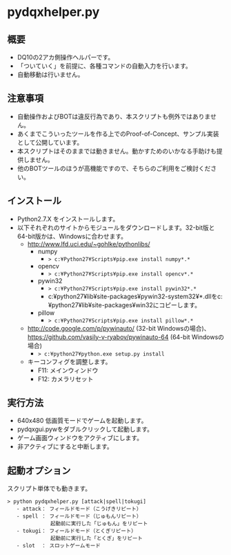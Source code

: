pydqxhelper.py
==============

## 概要
* DQ10の2アカ側操作ヘルパーです。
* 「ついていく」を前提に、各種コマンドの自動入力を行います。
* 自動移動は行いません。

## 注意事項
* 自動操作およびBOTは違反行為であり、本スクリプトも例外ではありません。
* あくまでこういったツールを作る上でのProof-of-Concept、サンプル実装として公開しています。
* 本スクリプトはそのままでは動きません。動かすためのいかなる手助けも提供しません。
* 他のBOTツールのほうが高機能ですので、そちらのご利用をご検討ください。

## インストール
* Python2.7.X をインストールします。
* 以下それぞれのサイトからモジュールをダウンロードします。32-bit版と64-bit版かは、Windowsに合わせます。
  * http://www.lfd.uci.edu/~gohlke/pythonlibs/
    * numpy
      * `> c:¥Python27¥Scripts¥pip.exe install numpy*.*`
    * opencv
      * `> c:¥Python27¥Scripts¥pip.exe install opencv*.*`
    * pywin32
      * `> c:¥Python27¥Scripts¥pip.exe install pywin32*.*`
      * c:¥python27¥lib¥site-packages¥pywin32-system32¥*.dllをc:¥python27¥lib¥site-packages¥win32にコピーします。
    * pillow
      * `> c:¥Python27¥Scripts¥pip.exe install pillow*.*`
  * http://code.google.com/p/pywinauto/ (32-bit Windowsの場合)、 https://github.com/vasily-v-ryabov/pywinauto-64 (64-bit Windowsの場合)
    * `> c:¥python27¥python.exe setup.py install`
  * キーコンフィグを調整します。
    * F11: メインウィンドウ
    * F12: カメラリセット

## 実行方法
* 640x480 低画質モードでゲームを起動します。
* pydqxgui.pywをダブルクリックして起動します。
* ゲーム画面ウィンドウをアクティブにします。
* 非アクティブにすると中断します。

## 起動オプション
スクリプト単体でも動きます。

```
> python pydqxhelper.py [attack|spell|tokugi]
   - attack： フィールドモード（こうげきリピート）
   - spell ： フィールドモード（じゅもんリピート）
              起動前に実行した「じゅもん」をリピート
   - tokugi： フィールドモード（とくぎリピート）
              起動前に実行した「とくぎ」をリピート
   - slot  ： スロットゲームモード
```
